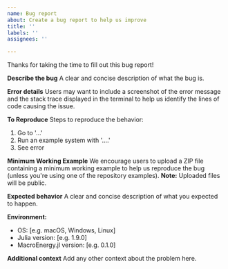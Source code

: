 ```yaml
---
name: Bug report
about: Create a bug report to help us improve
title: ''
labels: ''
assignees: ''

---
```


Thanks for taking the time to fill out this bug report!

**Describe the bug**
A clear and concise description of what the bug is.

**Error details**
Users may want to include a screenshot of the error message and the stack trace displayed in the terminal to help us identify the lines of code causing the issue.

**To Reproduce**
Steps to reproduce the behavior:
1. Go to '...'
2. Run an example system with '....'
3. See error

**Minimum Working Example**
We encourage users to upload a ZIP file containing a minimum working example to help us reproduce the bug (unless you're using one of the repository examples).
**Note:** Uploaded files will be public.

**Expected behavior**
A clear and concise description of what you expected to happen.

**Environment:**
 - OS: [e.g. macOS, Windows, Linux]
 - Julia version: [e.g. 1.9.0]
 - MacroEnergy.jl version: [e.g. 0.1.0]

**Additional context**
Add any other context about the problem here.
